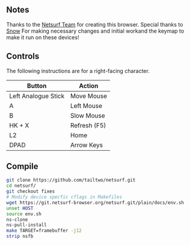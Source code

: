 ## Notes
Thanks to the [Netsurf Team](https://www.netsurf-browser.org/) for creating this browser.
Special thanks to [Snow](https://github.com/tailtwo) 
For making necessary changes and initial workand the keymap to make it run on these devices!


## Controls

The following instructions are for a right-facing character. 

| Button | Action |
|--|--| 
|Left Analogue Stick | Move Mouse|
|A| Left Mouse |
|B| Slow Mouse |
| HK + X| Refresh (F5)
| L2 | Home| 
| DPAD | Arrow Keys | 

## Compile ## 

```bash
git clone https://github.com/tailtwo/netsurf.git
cd netsurf/
git checkout fixes
# Modify device specfic cflags in Makefiles
wget https://git.netsurf-browser.org/netsurf.git/plain/docs/env.sh
unset HOST
source env.sh
ns-clone
ns-pull-install
make TARGET=framebuffer -j12
strip nsfb
```